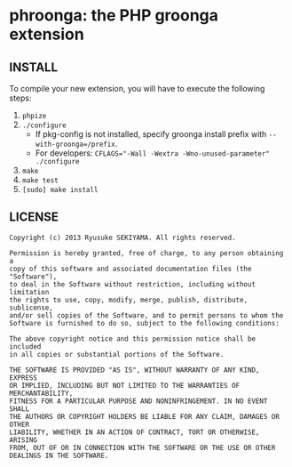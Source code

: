 phroonga: the PHP groonga extension
===================================


INSTALL
-------

To compile your new extension, you will have to execute the following steps:

1. `phpize`
2. `./configure`
    * If pkg-config is not installed, specify groonga install prefix with `--with-groonga=/prefix`.
    * For developers: `CFLAGS="-Wall -Wextra -Wno-unused-parameter" ./configure`
3. `make`
4. `make test`
5. `[sudo] make install`


LICENSE
-------
```
Copyright (c) 2013 Ryusuke SEKIYAMA. All rights reserved.

Permission is hereby granted, free of charge, to any person obtaining a
copy of this software and associated documentation files (the "Software"),
to deal in the Software without restriction, including without limitation
the rights to use, copy, modify, merge, publish, distribute, sublicense,
and/or sell copies of the Software, and to permit persons to whom the
Software is furnished to do so, subject to the following conditions:

The above copyright notice and this permission notice shall be included
in all copies or substantial portions of the Software.

THE SOFTWARE IS PROVIDED "AS IS", WITHOUT WARRANTY OF ANY KIND, EXPRESS
OR IMPLIED, INCLUDING BUT NOT LIMITED TO THE WARRANTIES OF MERCHANTABILITY,
FITNESS FOR A PARTICULAR PURPOSE AND NONINFRINGEMENT. IN NO EVENT SHALL
THE AUTHORS OR COPYRIGHT HOLDERS BE LIABLE FOR ANY CLAIM, DAMAGES OR OTHER
LIABILITY, WHETHER IN AN ACTION OF CONTRACT, TORT OR OTHERWISE, ARISING
FROM, OUT OF OR IN CONNECTION WITH THE SOFTWARE OR THE USE OR OTHER
DEALINGS IN THE SOFTWARE.
```

